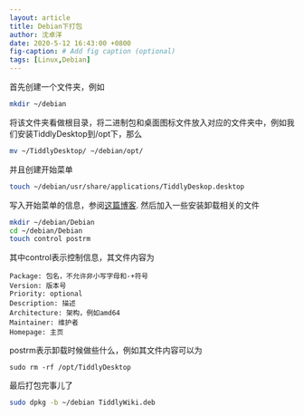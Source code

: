 ```yaml
---
layout: article
title: Debian下打包
author: 沈卓洋
date: 2020-5-12 16:43:00 +0800
fig-caption: # Add fig caption (optional)
tags: [Linux,Debian]
---
```

首先创建一个文件夹，例如
```bash
mkdir ~/debian
```
将该文件夹看做根目录，将二进制包和桌面图标文件放入对应的文件夹中，例如我们安装TiddlyDesktop到/opt下，那么
```bash
mv ~/TiddlyDesktop/ ~/debian/opt/
```
并且创建开始菜单
```bash
touch ~/debian/usr/share/applications/TiddlyDeskop.desktop
```
写入开始菜单的信息，参阅[这篇博客](https://blog.shenzy.cn/2020/01/17/creat-start-icon-in-Linux.html).
然后加入一些安装卸载相关的文件
```bash
mkdir ~/debian/Debian
cd ~/debian/Debian
touch control postrm
```
其中control表示控制信息，其文件内容为
```
Package: 包名，不允许非小写字母和-+符号
Version: 版本号
Priority: optional
Description: 描述
Architecture: 架构，例如amd64
Maintainer: 维护者
Homepage: 主页
```
postrm表示卸载时候做些什么，例如其文件内容可以为
```
sudo rm -rf /opt/TiddlyDesktop
```
最后打包完事儿了

```bash
sudo dpkg -b ~/debian TiddlyWiki.deb
```

